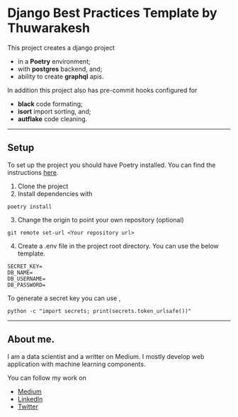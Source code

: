 # Django Best Practices Template by Thuwarakesh

This project creates a django project

- in a **Poetry** environment;
- with **postgres** backend, and;
- ability to create **graphql** apis.

In addition this project also has pre-commit hooks configured for

- **black** code formating;
- **isort** import sorting, and;
- **autflake** code cleaning.

---

## Setup

To set up the project you should have Poetry installed. You can find the instructions [here](https://python-poetry.org/docs/).

1. Clone the project
2. Install dependencies with

```
poetry install
```

3. Change the origin to point your own repository (optional)

```
git remote set-url <Your repository url>
```

4. Create a .env file in the project root directory. You can use the below template.

```
SECRET_KEY=
DB_NAME=
DB_USERNAME=
DB_PASSWORD=
```

To generate a secret key you can use ,

```
python -c "import secrets; print(secrets.token_urlsafe())"
```

---

## About me.

I am a data scientist and a writter on Medium. I mostly develop web application with machine learning components.

You can follow my work on

- [Medium](https://thuwarakesh.medium.com)
- [LinkedIn](https://linkedin.com/in/thuwarakesh)
- [Twitter](https://twitter.com/thuwarakesh)
